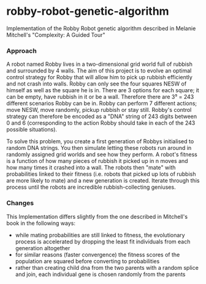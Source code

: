 # robby-robot-genetic-algorithm
Implementation of the Robby Robot genetic algorithm described in Melanie Mitchell's "Complexity: A Guided Tour"

### Approach
A robot named Robby lives in a two-dimensional grid world full of rubbish and surrounded by 4 walls. The aim of this project is to evolve an optimal control strategy for Robby that will allow him to pick up rubbish efficiently and not crash into walls. Robby can only see the four squares NESW of himself as well as the square he is in. There are 3 options for each square; it can be empty, have rubbish in it or be a wall. Therefore there are 3⁵ = 243 different scenarios Robby can be in. Robby can perform 7 different actions; move NESW, move randomly, pickup rubbish or stay still. Robby's control strategy can therefore be encoded as a "DNA" string of 243 digits between 0 and 6 (corresponding to the action Robby should take in each of the 243 possible situations).

To solve this problem, you create a first generation of Robbys initialised to random DNA strings. You then simulate letting these robots run around in randomly assigned grid worlds and see how they perform. A robot's fitness is a function of how many pieces of rubbish it picked up in n moves and how many times it crashed into a wall. The robots then "mate" with probabilities linked to their fitness (i.e. robots that picked up lots of rubbish are more likely to mate) and a new generation is created. Iterate through this process until the robots are incredible rubbish-collecting geniuses.

### Changes
This Implementation differs slightly from the one described in Mitchell's book in the following ways:
* while mating probabilities are still linked to fitness, the evolutionary process is accelerated by dropping the least fit individuals from each generation altogether
* for similar reasons (faster convergence) the fitness scores of the population are squared before converting to probabilities
* rather than creating child dna from the two parents with a random splice and join, each individual gene is chosen randomly from the parents
